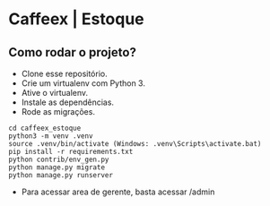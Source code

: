 # Caffeex | Estoque

## Como rodar o projeto?

* Clone esse repositório.
* Crie um virtualenv com Python 3.
* Ative o virtualenv.
* Instale as dependências.
* Rode as migrações.

```
cd caffeex_estoque
python3 -m venv .venv
source .venv/bin/activate (Windows: .venv\Scripts\activate.bat)
pip install -r requirements.txt
python contrib/env_gen.py
python manage.py migrate
python manage.py runserver
```
* Para acessar area de gerente, basta acessar /admin

